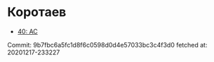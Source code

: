 # Коротаев
- [40: AC](40.md)

Commit: 9b7fbc6a5fc1d8f6c0598d0d4e57033bc3c4f3d0
 fetched at: 20201217-233227
